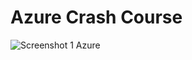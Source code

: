 # Azure Crash Course

![Screenshot 1 Azure](https://github.com/user-attachments/assets/6478e636-6842-4093-af7c-0c20af57ab50)

